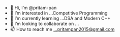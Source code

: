 - 👋 Hi, I’m @pritam-pan
- 👀 I’m interested in ...Competitive Programming
- 🌱 I’m currently learning ...DSA and Modern C++
- 💞️ I’m looking to collaborate on ...
- 📫 How to reach me ...pritampan2015@gmail.com

<!---
pritam-pan/pritam-pan is a ✨ special ✨ repository because its `README.md` (this file) appears on your GitHub profile.
You can click the Preview link to take a look at your changes.
--->
